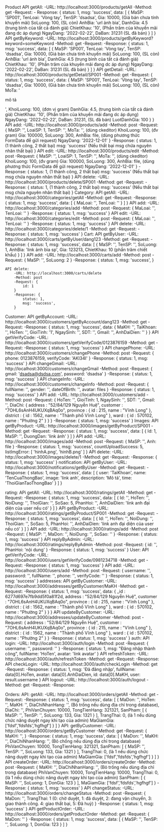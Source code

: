 Product
	API getAll:
		-URL: http://localhost:3000/products/getAll
		-Method: get
		-Request: 
		- Response: {
			status: 1,
			msg: 'success',
			data: [
				{
					MaSP: 'SP001',
					TenLoai: 'Vòng tay',
					TenSP: 'dsadsa',
					Gia: 10000, (Giá bán chưa tính khuyến mãi)
					SoLuong: 100, (SL còn)
					AnhBia: 'url ảnh bìa',
					DanhGia: 4.5 (trung bình của tất cả đánh giá)
					ChietKhau: '10', (Phần trăm của khuyến mãi đang dc áp dụng)
					NgayDang: '2022-02-22',
					DaBan: 31231 (SL đã bán)
				}
			]
		}
	API getByKeyword:
		-URL: http://localhost:3000/products/getByKeyword?keyword=someKeyword
		-Method: get
		-Request: 
		-Response: {
			status: 1,
			msg: 'success',
			data: [
				{
					MaSP: 'SP001',
					TenLoai: 'Vòng tay',
					TenSP: 'dsadsa',
					Gia: 10000, (Giá bán chưa tính khuyến mãi)
					SoLuong: 100, (SL còn)
					AnhBia: 'url ảnh bìa',
					DanhGia: 4.5 (trung bình của tất cả đánh giá)
					ChietKhau: '10', (Phần trăm của khuyến mãi đang dc áp dụng)
					NgayDang: '2022-02-22',
					DaBan: 31231 (SL đã bán)
				}
			]
		}
	API getDetail:
		-URL: http://localhost:3000/products/getDetail/SP001
		-Method: get
		-Request: {
			status: 1,
			msg: 'success',
			data: {
				MaSP: 'SP001',
				TenLoai: 'Vòng tay',
				TenSP: 'dsadsa',
				Gia: 10000, (Giá bán chưa tính khuyến mãi)
				SoLuong: 100, (SL còn)
				MoTa: '<p>mô tả</p>',
				KhoiLuong: 100, (đơn vị gram)
				DanhGia: 4.5, (trung bình của tất cả đánh giá)
				ChietKhau: '10', (Phần trăm của khuyến mãi đang dc áp dụng)
				NgayDang: '2022-02-22',
				DaBan: 31231, (SL đã bán)
				LuotDanhGia: 100
			}
		}
	API add:
		-URL: http://localhost:3000/products/add
		-Method: post
		-Request: {
			MaSP: '',
			LoaiSP: 1,
			TenSP: '',
			MoTa: '', (dùng ckeditor)
			KhoiLuong: 100, (đv gram)
			Gia: 100000,
			SoLuong: 300,
			AnhBia: file, (dùng phương thức FormData để gửi request)
			NgayDang: '2022-12-01'
		}
		-Response: {
			status: 1, (1 thành công, 2 thất bại)
			msg: 'success' (Nếu thất bại msg chứa nguyên nhân thất bại)
		}
	API edit:
		-URL: http://localhost:3000/products/edit
		-Method: post
		-Request: {
			MaSP: '',
			LoaiSP: 1,
			TenSP: '',
			MoTa: '', (dùng ckeditor)
			KhoiLuong: 100, (đv gram)
			Gia: 100000,
			SoLuong: 300,
			AnhBia: file, (dùng phương thức FormData để gửi request)
			NgayDang: '2022-12-01'
		}
		-Response: {
			status: 1, (1 thành công, 2 thất bại)
			msg: 'success' (Nếu thất bại msg chứa nguyên nhân thất bại)
		}
	API delete:
		-URL: http://localhost:3000/products/delete/SP001
		-Method: get
		-Request: 
		-Response: {
			status: 1, (1 thành công, 2 thất bại)
			msg: 'success' (Nếu thất bại msg chứa nguyên nhân thất bại)
		}
Category:
	API getAll:
		-URL: http://localhost:3000/categories/getAll
		-Method: get
		-Request: 
		-Response: {
			status: 1,
			msg: 'success',
			data: [
				{
					MaLoai: '',
					TenLoai: ''
				}
			]
		}
	API add:
		-URL: http://localhost:3000/categories/add
		-Method: post
		-Request: {
			MaLoai: '',
			TenLoai: ''
		}
		-Response: {
			status: 1,
			msg: 'success'
		}
	API edit:
		-URL: http://localhost:3000/categories/edit
		-Method: post
		-Request: {
			MaLoai: '',
			TenLoai: ''
		}
		-Response: {
			status: 1,
			msg: 'success'
		}
	API delete:
		-URL: http://localhost:3000/categories/delete/1
		-Method: get
		-Request: 
		-Response: {
			status: 1,
			msg: 'success'
		}
Cart:
	API getByUser:
		-URL: http://localhost:3000/carts/getByUser/dang123
		-Method: get
		-Request: 
		-Response: {
			status: 1,
			msg: 'success',
			data: [
				{
					MaSP: '',
					TenSP: '',
					SoLuong: 1,
					AnhBia: 'link ảnh bìa sp',
					Gia: 123213,
					ChietKhau: 10 (phần trăm chiết khấu)
				}
			]
		}
	API add:
		-URL: http://localhost:3000/carts/add
		-Method: post
		-Request: {
			MaSP: '',
			SoLuong: 2
		}
		-Response: {
			status: 1,
			msg: 'success',
		}

	API delete:
		-URL: http://localhost:3000/carts/delete
		-Method: post
		-Request: {
			id: 1
		}
		-Response: {
			status: 1,
			msg: 'success',
		}
Customer: 
	API getByAccount:
		-URL: http://localhost:3000/customers/getByAccount/dang123
		-Method: get
		-Request: 
		-Response: {
			status: 1,
			msg: 'success',
			data: {
				MaKH: '',
				TaiKhoan: '',
				HoTen: '',
				GioiTinh: '1',
				NgaySinh: '',
				SDT: '',
				Gmail: '',
				AnhDaiDien: ''
			}
		}
	API getVerifyCode:
		-URL: http://localhost:3000/customers/getVerifyCode/0123876159
		-Method: get
		-Request: 
		-Response: {
			status: 1,
			msg: 'success'
		}
	API changePhone: 
		-URL: http://localhost:3000/customers/changePhone
		-Method: post
		-Request: {
			phone: 0123876159,
			verifyCode: 'AKI34I'
		}
		-Response: {
			status: 1,
			msg: 'success'
		}
	API changeGmail: 
		-URL: http://localhost:3000/customers/changeGmail
		-Method: post
		-Request: {
			gmail: 'dsadsa@dsdsa.com',
			password: 'dsadsa'
		}
		-Response: {
			status: 1,
			msg: 'success'
		}
		API changeInfo:
		-URL: http://localhost:3000/customers/changeInfo
		-Method: post
		-Request: {
			fullName: '',
			gender: '',
			dateOfBirth: '',
			avatar: files
		}
		-Response: {
			status: 1,
			msg: 'success'
		}
	API add:
		-URL: http://localhost:3000/customers/add
		-Method: post
		-Request: {
			HoTen: '',
			GioiTinh: 1,
			NgaySinh: '',
			SDT: '',
			Gmail: '',
			DiaChi: {
				address : "52/84/129 Nguyễn Huệ",
				customer : "7OHL6sAnH4UKUXqBAq0o",
				province : {
					id : 215,
					name : "Vĩnh Long"
				},
				district : {
					id : 1562,
					name : "Thành phố Vĩnh Long"
				},
				ward : {
					id : 570102,
					name : "Phường 2"
				}
			}
		}
		-Response: {
			status: 1,
			msg: 'success'
		}
Images:
	API getByProduct:
		-URL: http://localhost:3000/images/getByProduct/SP001
		-Method: get
		-Request: 
		-Response: {
			status: 1,
			msg: 'success',
			data: [
				{
					Id: 1,
					MaSP: '',
					DuongDan: 'link ảnh'
				}
			]
		}
	API add: 
		-URL: http://localhost:3000/images/add
		-Method: post
		-Request: {
			MaSP: '',
			Anh: file
		}
		-Response: {
			status: 1,
			msg: 'success',
			countUploadSuccess: 5,
			listImgError: [
				'hinhA.png',
				'hinhB.png'
			]
		}
	API delete:
		-URL: http://localhost:3000/images/delete/1
		-Method: get
		-Request:
		-Response: {
			status: 1,
			msg: 'success'
		}
notification:
	API getByUser: 
		-URL: http://localhost:3000/notifications/getByUser
		-Method: get
		-Request: 
		-Response: {
			status: 1,
			msg: 'success',
			data: [
				{
					user: 'TaiKhoan',
					name: 'TenCuaThongBao',
					image: 'link anh',
					description: 'Mô tả',
					time: 'ThoiGianTaoThongBao'
				}
			]
		}

rating:
	APi getAll:
		-URL: http://localhost:3000/ratings/getAll
		-Method: get
		-Request: 
		-Response: {
			status: 1,
			msg: 'success',
			data: [
				{
					Id: '',
					HoTen: '',
					NoiDung: '',
					ThoiGian: '',
					SoSao: 5,
					PhanHoi: '',
					AnhDaiDien: 'link anh đại diện của user nếu có'
				}
			]
		}
	API getByProduct:
		-URL: http://localhost:3000/ratings/getByProduct/SP001
		-Method: get
		-Request: 
		-Response: {
			status: 1,
			msg: 'success',
			data: [
				{
					Id: '',
					HoTen: '',
					NoiDung: '',
					ThoiGian: '',
					SoSao: 5,
					PhanHoi: '',
					AnhDaiDien: 'link anh đại diện của user nếu có'
				}
			]
		}
	API add: 
		-URL: http://localhost:3000/ratings/add
		-Method: post
		-Request: {
			MaSP: '',
			MaDon: '',
			NoiDung: '',
			SoSao: ''
		}
		-Response: {
			status: 1,
			msg: 'success'
		}
	API replyByAdmin:
		-URL: http://localhost:3000/ratings/replyByAdmin
		-Method: post
		-Request: {
			id: '',
			PhanHoi: 'nội dung'
		}
		-Response: {
			status: 1,
			msg: 'success'
		}
User:
	API getVerifyCode:
		-URL: http://localhost:3000/users/getVerifyCode/0981234718
		-Method: get
		-Request: 
		-Response: {
			status: 1,
			msg: 'success'
		}
	API add:
		-URL: http://localhost:3000/users/add
		-Method: post
		-Request: {
			username: '',
			password: '',
			fullName: '',
			phone: '',
			verifyCode: ''
		}
		-Response: {
			status: 1,
			msg: 'success'
		}
addresses:
	API getByCustomer: 
		-URL: http://localhost:3000/addresses/getByCustomer/MaKH
		-Method: get
		-Request:
		-Response: {
			status: 1,
			msg: 'success',
			data: {
				_id : 6277d697e7fb9dd5f0a81f2d,
				address : "52/84/129 Nguyễn Huệ",
				customer : "7OHL6sAnH4UKUXqBAq0o",
				province : {
					id : 215,
					name : "Vĩnh Long"
				},
				district : {
					id : 1562,
					name : "Thành phố Vĩnh Long"
				},
				ward : {
					id : 570102,
					name : "Phường 2"
				}
			}
		}
	API updateByCustomer: 
		-URL: http://localhost:3000/addresses/updateByCustomer
		-Method: post
		-Request: {
			address : "52/84/129 Nguyễn Huệ",
			customer : "7OHL6sAnH4UKUXqBAq0o",
			province : {
				id : 215,
				name : "Vĩnh Long"
			},
			district : {
				id : 1562,
				name : "Thành phố Vĩnh Long"
			},
			ward : {
				id : 570102,
				name : "Phường 2"
			}
		}
		-Response: {
			status: 1,
			msg: 'success'
		}
auth:
	API login:
		-URL: http://localhost:3000/auth/login
		-Method: post
		-Request: {
			username: '',
			password: ''
		}
		-Response: {
			status: 1,
			msg: "Đăng nhập thành công",
			fullName: 'HoTen',
			avatar: 'link avatar'
		}
	API refreshToken:
		-URL: http://localhost:3000/auth/refreshToken
		-Method: get
		-Request: 
		-Response: 
	API checkLogin: 
		-URL: http://localhost:3000/auth/checkLogin
		-Method: get
		-Request:
		-Response: {
			status: 1,
			msg: 'Đã đăng nhập',
			fullName: data[0].HoTen,
			avatar: data[0].AnhDaiDien,
			id: data[0].MaKH,
			user: result.username
		}
	API logout:
		-URL: http://localhost:3000/auth/logout
		-Method: get
		-Request:
		-Response: 

Orders:
	API: getAll:
		-URL: http://localhost:3000/orders/getAll
		-Method: get
		-Request:
		-Response: {
			status: 1,
			msg: 'success',
			data: [
				{
					MaDon: '',
					HoTen: '',
					MaKH: '',
					DiaChiNhanHang: '', (Bỏ trống nếu dùng địa chỉ trong database),
					DiaChi: '',
					PhiVanChuyen: 10000,
					TongTienHang: 321321,
					SanPham: [
						{
							MaSP: '',
							TenSP: '',
							SoLuong: 133,
							Gia: 1321
						}
					],
					TrangThai: 0, (là 1 nếu dùng chức năng duyệt ngay khi tạo của admin)
					MaGiamGia: ['fdsf','fdsfds','hgfhgf']
				}
			]
		}
	API: getByCustomer:
		-URL: http://localhost:3000/orders/getByCustomer
		-Method: get
		-Request: {
			MaKH: '',
		}
		-Response: {
			status: 1,
			msg: 'success',
			data: [
				{
					MaDon: '',
					MaKH: '',
					DiaChiNhanHang: '', (Bỏ chống nếu dùng địa chỉ trong database)
					PhiVanChuyen: 10000,
					TongTienHang: 321321,
					SanPham: [
						{
							MaSP: '',
							TenSP: '',
							SoLuong: 133,
							Gia: 1321
						}
					],
					TrangThai: 0, (là 1 nếu dùng chức năng duyệt ngay khi tạo của admin)
					MaGiamGia: ['fdsf','fdsfds','hgfhgf']
				}
			]
		}
	API createOrder:
		-URL: http://localhost:3000/orders/createOrder
		-Method: post
		-Request: {
			MaKH: '',
			DiaChiNhanHang: '', (Bỏ trống nếu dùng địa chỉ trong database)
			PhiVanChuyen: 10000,
			TongTienHang: 10000,
			TrangThai: 0, (là 1 nếu dùng chức năng duyệt ngay khi tạo của admin)
			SanPham: [
				{
					MaSP: '',
					SoLuong: 1,
					DonGia: 123
				}
			],
			MaGiamGia: ['fdsf','fdsfds','hgfhgf']
		}
		-Response: {
			status: 1,
			msg: 'success'
		}
	API changeStatus: 
		-URL: http://localhost:3000/orders/changeStatus
		-Method: post
		-Request: {
			MaDon: '',
			TrangThai: 1 (0: chờ duyệt, 1: đã duyệt, 2: đang vận chuyển, 3: giao thành công. 4: giao thất bại, 5: Đã huỷ)
		}
		-Response: {
			status: 1,
			msg: 'success'
		}
	API getProductOrder: 
		-URL: http://localhost:3000/orders/getProductOrder
		-Method: get
		-Request: {
			MaDon: ''
		}
		-Response: {
			status: 1,
			msg: 'success',
			data: [
				{
					MaSP: '',
					TenSP: '',
					SoLuong: 1,
					DonGia: 123
				}
			]
		}